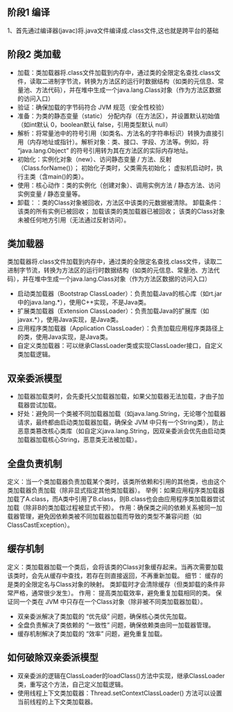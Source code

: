 ## 阶段1 编译
1、首先通过编译器(javac)将.java文件编译成.class文件,这也就是跨平台的基础

## 阶段2 类加载
* 加载：类加载器将.class文件加载到内存中，通过类的全限定名查找.class文件，读取二进制字节流，转换为方法区的运行时数据结构（如类的元信息、常量池、方法代码），并在堆中生成一个java.lang.Class对象（作为方法区数据的访问入口）
* 验证：确保加载的字节码符合 JVM 规范（安全性校验）
* 准备：为类的静态变量（static） 分配内存（在方法区），并设置默认初始值（如int默认 0，boolean默认 false，引用类型默认 null）
* 解析：将常量池中的符号引用（如类名、方法名的字符串标识）转换为直接引用（内存地址或指针）。解析对象：类、接口、字段、方法等。例如，将 “java.lang.Object” 的符号引用转为其在方法区的实际内存地址。
* 初始化：实例化对象（new）、访问静态变量 / 方法、反射（Class.forName()）； 初始化子类时，父类需先初始化； 虚拟机启动时，执行主类（含main()的类）。
* 使用：核心动作：类的实例化（创建对象）、调用实例方法 / 静态方法、访问实例变量 / 静态变量等。
* 卸载：：类的Class对象被回收，方法区中该类的元数据被清除。
      卸载条件： 该类的所有实例已被回收； 加载该类的类加载器已被回收； 该类的Class对象未被任何地方引用（无法通过反射访问）。


## 类加载器
类加载器将.class文件加载到内存中，通过类的全限定名查找.class文件，读取二进制字节流，转换为方法区的运行时数据结构（如类的元信息、常量池、方法代码），并在堆中生成一个java.lang.Class对象（作为方法区数据的访问入口）

* 启动类加载器（Bootstrap ClassLoader）：负责加载Java的核心库（如rt.jar中的java.lang.*），使用C++实现，不是Java类。
* 扩展类加载器（Extension ClassLoader）：负责加载Java的扩展库（如javax.*），使用Java实现，是Java类。
* 应用程序类加载器（Application ClassLoader）：负责加载应用程序类路径上的类，使用Java实现，是Java类。
* 自定义类加载器：可以继承ClassLoader类或实现ClassLoader接口，自定义类加载逻辑。

## 双亲委派模型
* 加载器加载类时，会先委托父加载器加载，如果父加载器无法加载，才由子加载器尝试加载。
* 好处：避免同一个类被不同加载器加载（如java.lang.String，无论哪个加载器请求，最终都由启动类加载器加载，确保全 JVM 中只有一个String类），防止恶意类篡改核心类库（如自定义java.lang.String，因双亲委派会优先由启动类加载器加载核心String，恶意类无法被加载）。

## 全盘负责机制
定义：当一个类加载器负责加载某个类时，该类所依赖和引用的其他类，也由这个类加载器负责加载（除非显式指定其他类加载器）。
举例：如果应用程序类加载器加载了A.class，而A类中引用了B.class，则B.class也会由应用程序类加载器尝试加载（除非B的类加载过程被显式干预）。
作用：确保类之间的依赖关系被同一加载器管理，避免因依赖类被不同加载器加载而导致的类型不兼容问题（如ClassCastException）。

## 缓存机制
定义：类加载器加载一个类后，会将该类的Class对象缓存起来。当再次需要加载该类时，会先从缓存中查找，若存在则直接返回，不再重新加载。
细节： 缓存的是类的全限定名与Class对象的映射。 类卸载时才会清除缓存（但类卸载的条件非常严格，通常很少发生）。
作用： 提高类加载效率，避免重复加载相同的类。 保证同一个类在 JVM 中只存在一个Class对象（除非被不同类加载器加载）。

* 双亲委派解决了类加载的 “优先级” 问题，确保核心类优先加载。
* 全盘负责解决了类依赖的 “一致性” 问题，确保依赖类由同一加载器管理。
* 缓存机制解决了类加载的 “效率” 问题，避免重复加载。


## 如何破除双亲委派模型
* 双亲委派的逻辑在ClassLoader的loadClass()方法中实现，继承ClassLoader类，重写这个方法，自己定义加载逻辑。
* 使用线程上下文类加载器：Thread.setContextClassLoader() 方法可以设置当前线程的上下文类加载器。